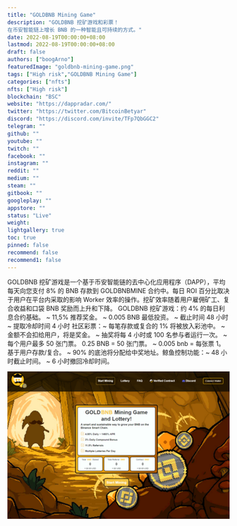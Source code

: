 ```yaml
---
title: "GOLDBNB Mining Game"
description: "GOLDBNB 挖矿游戏和彩票！
在币安智能链上增长 BNB 的一种智能且可持续的方式。"
date: 2022-08-19T00:00:00+08:00
lastmod: 2022-08-19T00:00:00+08:00
draft: false
authors: ["boogArno"]
featuredImage: "goldbnb-mining-game.png"
tags: ["High risk","GOLDBNB Mining Game"]
categories: ["nfts"]
nfts: ["High risk"]
blockchain: "BSC"
website: "https://dappradar.com/"
twitter: "https://twitter.com/BitcoinBetyar"
discord: "https://discord.com/invite/TFp7QbGGC2"
telegram: ""
github: ""
youtube: ""
twitch: ""
facebook: ""
instagram: ""
reddit: ""
medium: ""
steam: ""
gitbook: ""
googleplay: ""
appstore: ""
status: "Live"
weight: 
lightgallery: true
toc: true
pinned: false
recommend: false
recommend1: false
---
```

GOLDBNB 挖矿游戏是一个基于币安智能链的去中心化应用程序（DAPP），平均每天向您支付 8% 的 BNB 存款到 GOLDBNBMINE 合约中。每日 ROI 百分比取决于用户在平台内采取的影响 Worker 效率的操作。挖矿效率随着用户雇佣矿工、复合收益和口袋 BNB 奖励而上升和下降。 GOLDBNB 挖矿游戏：约 4% 的每日利息合约基础。 ~ 11,5% 推荐奖金。 ~ 0.005 BNB 最低投资。 ~ 截止时间 48 小时 ~ 提取冷却时间 4 小时 社区彩票：~ 每笔存款或复合的 1% 将被放入彩池中。 ~ 金额不会扣给用户，将是奖金。 ~ 抽奖将每 4 小时或 100 名参与者运行一次。 ~ 每个用户最多 50 张门票。 0.25 BNB = 50 张门票。 ~ 0.005 bnb = 每张票 1。基于用户存款/复合。 ~ 90% 的底池将分配给中奖地址。鲸鱼控制功能：~ 48 小时截止时间。 ~ 6 小时撤回冷却时间。

![goldbnbmininggame-dapp-high-risk-bsc-image2_efcd6f88633bad1adb0300fcc5384ba4](goldbnbmininggame-dapp-high-risk-bsc-image2_efcd6f88633bad1adb0300fcc5384ba4.png)